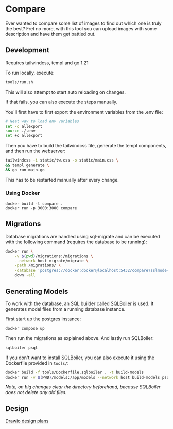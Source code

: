# Compare

Ever wanted to compare some list of images to find out which one is truly the best? Fret no more, with this tool you can upload images with some description and have them get battled out.

## Development

Requires tailwindcss, templ and go 1.21

To run locally, execute:

```sh
tools/run.sh
```

This will also attempt to start auto reloading on changes.

If that fails, you can also execute the steps manually.

You'll first have to first export the environment variables from the .env file:

```sh
# Neat way to load env variables
set -o allexport
source ./.env
set +o allexport
```

Then you have to build the tailwindcss file, generate the templ components, and then run the webserver:

```sh
tailwindcss -i static/tw.css -o static/main.css \
&& templ generate \
&& go run main.go
```

This has to be restarted manually after every change.

### Using Docker

```
docker build -t compare .
docker run -p 3000:3000 compare
```

## Migrations

Database migrations are handled using sql-migrate and can be executed with the following command (requires the database to be running):

```sh
docker run \
    -v $(pwd)/migrations:/migrations \
    --network host migrate/migrate \
    -path /migrations/ \
    -database 'postgres://docker:docker@localhost:5432/compare?sslmode=disable' \
    down -all
```

## Generating Models

To work with the database, an SQL builder called [SQLBoiler](https://github.com/volatiletech/sqlboiler) is used. It generates model files from a running database instance.

First start up the postgres instance:

```sh
docker compose up
```

Then run the migrations as explained above. And lastly run SQLBoiler:

```sh
sqlboiler psql
```

If you don't want to install SQLBoiler, you can also execute it using the Dockerfile provided in `tools/`:

```sh
docker build -f tools/Dockerfile.sqlboiler . -t build-models
docker run -v $(PWD)/models:/app/models --network host build-models psql

```

_Note, on big changes clear the directory beforehand, because SQLBoiler does not delete any old files._

## Design

[Drawio design plans](https://viewer.diagrams.net/?tags=%7B%7D&highlight=0000ff&edit=_blank&layers=1&nav=1#R7Zrfc5s4EMf%2FGj%2FmBpDB%2BLF20jRzbe6mvo6fZZBBV0CcLNs4f31XIPwDkda5GsRDZpzYrASIj7672pU9QvO0eOQ4j7%2BwkCQjxwqLEbofOY7t2gjepOWgLJalLBGnobKdDAv6QuqOyrqlIdlcdBSMJYLml8aAZRkJxIUNc872l93WLLm8a44johkWAU5065KGIq6svmud7J8IjeL6zvCAVUuK687KsIlxyPZnJvQwQnPOmKg%2BpcWcJJJezaU67%2BMrrceBcZKJa0749%2FvfT%2F8sU%2BJPn6z48NfLn%2FfPyzuvusoOJ1v1wGqw4lAT4GybhURexBqh2T6mgixyHMjWPUw62GKRJnBkw0d9UGqcO8IFKc5MapCPhKVE8AN0Ua1eTbCWzEQd70%2F83Voe8Rl75CkjVnMeHa99wgIfFJk3UJq0UPISuO1szeA5z3F5%2F21Z3XC3KeX8ATo447wo8dTt8CmS74ttFJGNqK8Hw6suWbVqkwEMpX0jOPtO5ixhHOwZy4i8JU2ShgknNMrgMCFreZqcBAra%2FqDMKQ1DeeXZBiaUZtHnstv9%2BGT5qvBKE4PT10kp4RhOJHCFWc5oJkrc7gxeMAFz6w935MJY53Bsn47hJbtzMWcZDB%2FTUiAEb8RePj%2BacSawwKvySQ0pDelKs50WpY27Epo%2FPHdEl4w827g3TrvzxidAW7z7ogFfbMjMbQn6ra6IulJZrekB%2B%2BIAVkbbbqF0I2f8THBI%2BIphHr67pHmXbF0d3V5dcqyJjaaRbdwtj4GpXiOn7nXB64jv9qhcDdWMrYyTQg1N%2BeMrSXUXwPTcHjQ1gFDfzLsGoKm27LSKyyHdyTuquHkK5QEAILyl6oEhwQkZLt9wFpYF82Elj8gOQiewr7pA8R9wmgvKsvpmK36K%2F8dloRzBK6vCm%2Baufgg19E4ChHnZO3oS%2FakE3kDXvdDdxirj66uM1%2Bcig%2FS8b84JFibYNHVjHo6e7hmSjTc4NEhD84yNoJk00Bw5nKFxJr2y0bORb3nCsAz7NJU7sOYpIcs4JT0VWcZMjohtk7AcmVwYy38Y%2FtbVmD5q8FQV9LNF7dVShxOozM7KjMsKRhYpeCtYVb2Vl7621rpFOJw2cqKxPmV2v06vp0SL7Sql4q2CPgc2clCIib8ONLrQ4gU%2BWa07cgG3Rxd4nBZhwXZflo9kt8TPL%2F7TIr9r2034%2FURcI9LC7epN4n43QFspdfh1xENI37%2BL%2BJ%2BbLTeVWdsGqN%2BnK7ZENoJ5EBt3yGbU8sxHLb1kuNFmy%2B9JqlFa%2Be61VafbFSg9vt9qs%2BWmpCZWn5st7aicQWpqMh2cpvS6axCaapIagqb0%2FfMhaGra3BQ2rym9Xh2EppqkhqAp%2FRdEC7zTC3rTIX3q6FlCZ18ot5PS0%2FZBkGoGqgGQ0jenB0Gq6X7mSTl65lkYxzQZ%2FzpKoV4p6WmneUq%2BPzRKesZpnpJtOb1hgsPTr3HLtrMfNaOHHw%3D%3D)
